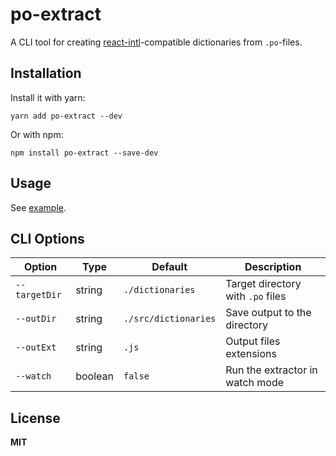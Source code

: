 # po-extract

A CLI tool for creating [react-intl](https://www.npmjs.com/package/react-intl)-compatible dictionaries from `.po`-files.

## Installation

Install it with yarn:

```shell
yarn add po-extract --dev
```

Or with npm:

```shell
npm install po-extract --save-dev
```

## Usage

See [example](./example).

## CLI Options

| Option        | Type    | Default              | Description                       |
| ------------- | ------- | -------------------- | --------------------------------- |
| `--targetDir` | string  | `./dictionaries`     | Target directory with `.po` files |
| `--outDir`    | string  | `./src/dictionaries` | Save output to the directory      |
| `--outExt`    | string  | `.js`                | Output files extensions           |
| `--watch`     | boolean | `false`              | Run the extractor in watch mode   |

## License

**MIT**
